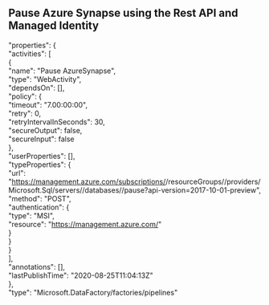 ## Pause Azure Synapse using the Rest API and Managed Identity


"properties": { <br/>
        "activities": [ <br/>
            { <br/>
                "name": "Pause AzureSynapse", <br/>
                "type": "WebActivity", <br/>
                "dependsOn": [], <br/>
                "policy": { <br/>
                    "timeout": "7.00:00:00", <br/>
                    "retry": 0, <br/>
                    "retryIntervalInSeconds": 30, <br/>
                    "secureOutput": false, <br/>
                    "secureInput": false <br/>
                }, <br/>
                "userProperties": [], <br/>
                "typeProperties": { <br/>
                    "url": "https://management.azure.com/subscriptions/<add your subscription ID>/resourceGroups/<add your resource group>/providers/Microsoft.Sql/servers/<add your server>/databases/<add your database>/pause?api-version=2017-10-01-preview", <br/>
                    "method": "POST", <br/>
                    "authentication": { <br/>
                        "type": "MSI", <br/>
                        "resource": "https://management.azure.com/" <br/>
                    } <br/>
                } <br/>
            } <br/>
        ], <br/>
        "annotations": [], <br/>
        "lastPublishTime": "2020-08-25T11:04:13Z" <br/>
    }, <br/>
    "type": "Microsoft.DataFactory/factories/pipelines" <br/>
